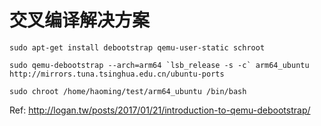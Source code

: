 # 交叉编译解决方案

```
sudo apt-get install debootstrap qemu-user-static schroot

sudo qemu-debootstrap --arch=arm64 `lsb_release -s -c` arm64_ubuntu http://mirrors.tuna.tsinghua.edu.cn/ubuntu-ports

sudo chroot /home/haoming/test/arm64_ubuntu /bin/bash

```


Ref: http://logan.tw/posts/2017/01/21/introduction-to-qemu-debootstrap/

